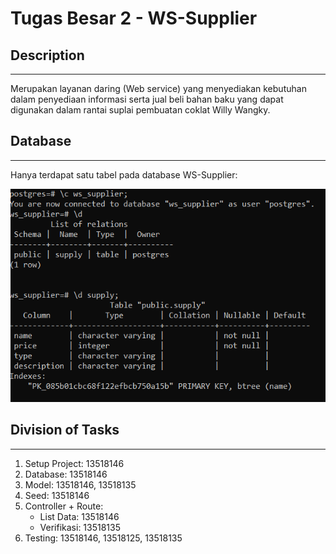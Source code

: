 # Tugas Besar 2 - WS-Supplier

## Description

---

Merupakan layanan daring (Web service) yang menyediakan kebutuhan dalam penyediaan informasi serta jual beli bahan baku yang dapat digunakan dalam rantai suplai pembuatan coklat Willy Wangky.

## Database

---

Hanya terdapat satu tabel pada database WS-Supplier:

![db_info](./docs/db_info.PNG)

## Division of Tasks

---

1. Setup Project: 13518146
2. Database: 13518146
3. Model: 13518146, 13518135
4. Seed: 13518146
5. Controller + Route:
   - List Data: 13518146
   - Verifikasi: 13518135
6. Testing: 13518146, 13518125, 13518135
